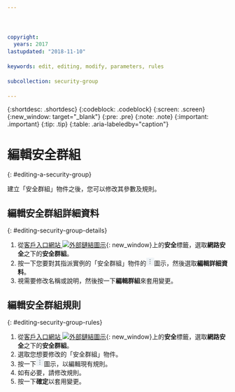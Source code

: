 ```yaml
---



copyright:
  years: 2017
lastupdated: "2018-11-10"

keywords: edit, editing, modify, parameters, rules

subcollection: security-group

---
```


{:shortdesc: .shortdesc}
{:codeblock: .codeblock}
{:screen: .screen}
{:new_window: target="_blank"}
{:pre: .pre}
{:note: .note}
{:important: .important}
{:tip: .tip}
{:table: .aria-labeledby="caption"}

# 編輯安全群組
{: #editing-a-security-group}

建立「安全群組」物件之後，您可以修改其參數及規則。

## 編輯安全群組詳細資料
{: #editing-security-group-details}

1. 從[客戶入口網站 ![外部鏈結圖示](../../icons/launch-glyph.svg "外部鏈結圖示")](https://control.softlayer.com/){: new_window}上的**安全**標籤，選取**網路安全**之下的**安全群組**。
2. 按一下您要對其指派實例的「安全群組」物件的![其他圖示](./images/more_icon.jpg)圖示，然後選取**編輯詳細資料**。
3. 視需要修改名稱或說明，然後按一下**編輯群組**來套用變更。

## 編輯安全群組規則
{: #editing-security-group-rules}

1. 從[客戶入口網站 ![外部鏈結圖示](../../icons/launch-glyph.svg "外部鏈結圖示")](https://control.softlayer.com/){: new_window}上的**安全**標籤，選取**網路安全**之下的**安全群組**。
2. 選取您想要修改的「安全群組」物件。
3. 按一下![其他圖示](./images/more_icon.jpg)圖示，以編輯現有規則。
4. 如有必要，請修改規則。
5. 按一下**確定**以套用變更。

